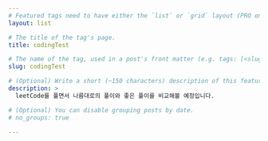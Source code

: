 ```yaml
---
# Featured tags need to have either the `list` or `grid` layout (PRO only).
layout: list

# The title of the tag's page.
title: codingTest

# The name of the tag, used in a post's front matter (e.g. tags: [<slug>]).
slug: codingTest

# (Optional) Write a short (~150 characters) description of this featured tag.
description: >
  leetCode를 풀면서 나름대로의 풀이와 좋은 풀이를 비교해볼 예정입니다.

# (Optional) You can disable grouping posts by date.
# no_groups: true

---
```

